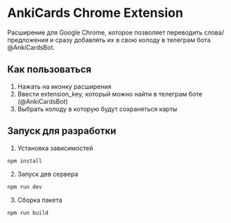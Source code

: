 # AnkiCards Chrome Extension

Расширение для Google Chrome, которое позволяет переводить слова/предложения
и сразу добавлять их в свою колоду в телеграм бота @AnkiCardsBot.

## Как пользоваться

1. Нажать на иконку расширения
2. Ввести extension_key, который можно найти в телеграм боте (@AnkiCardsBot)
3. Выбрать колоду в которую будут сохраняться карты

## Запуск для разработки

1. Установка зависимостей
```console
npm install
```

2. Запуск дев сервера
```console
npm run dev
```

3. Сборка пакета
```console
npm run build
```

